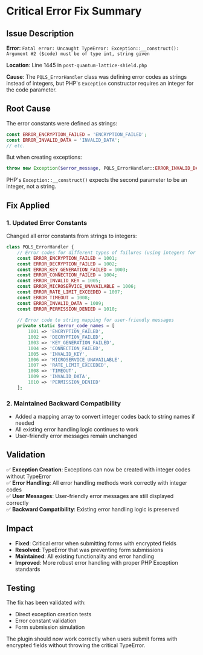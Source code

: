 # Critical Error Fix Summary

## Issue Description

**Error**: `Fatal error: Uncaught TypeError: Exception::__construct(): Argument #2 ($code) must be of type int, string given`

**Location**: Line 1445 in `post-quantum-lattice-shield.php`

**Cause**: The `PQLS_ErrorHandler` class was defining error codes as strings instead of integers, but PHP's `Exception` constructor requires an integer for the code parameter.

## Root Cause

The error constants were defined as strings:
```php
const ERROR_ENCRYPTION_FAILED = 'ENCRYPTION_FAILED';
const ERROR_INVALID_DATA = 'INVALID_DATA';
// etc.
```

But when creating exceptions:
```php
throw new Exception($error_message, PQLS_ErrorHandler::ERROR_INVALID_DATA);
```

PHP's `Exception::__construct()` expects the second parameter to be an integer, not a string.

## Fix Applied

### 1. Updated Error Constants
Changed all error constants from strings to integers:

```php
class PQLS_ErrorHandler {
    // Error codes for different types of failures (using integers for Exception compatibility)
    const ERROR_ENCRYPTION_FAILED = 1001;
    const ERROR_DECRYPTION_FAILED = 1002;
    const ERROR_KEY_GENERATION_FAILED = 1003;
    const ERROR_CONNECTION_FAILED = 1004;
    const ERROR_INVALID_KEY = 1005;
    const ERROR_MICROSERVICE_UNAVAILABLE = 1006;
    const ERROR_RATE_LIMIT_EXCEEDED = 1007;
    const ERROR_TIMEOUT = 1008;
    const ERROR_INVALID_DATA = 1009;
    const ERROR_PERMISSION_DENIED = 1010;
    
    // Error code to string mapping for user-friendly messages
    private static $error_code_names = [
        1001 => 'ENCRYPTION_FAILED',
        1002 => 'DECRYPTION_FAILED',
        1003 => 'KEY_GENERATION_FAILED',
        1004 => 'CONNECTION_FAILED',
        1005 => 'INVALID_KEY',
        1006 => 'MICROSERVICE_UNAVAILABLE',
        1007 => 'RATE_LIMIT_EXCEEDED',
        1008 => 'TIMEOUT',
        1009 => 'INVALID_DATA',
        1010 => 'PERMISSION_DENIED'
    ];
```

### 2. Maintained Backward Compatibility
- Added a mapping array to convert integer codes back to string names if needed
- All existing error handling logic continues to work
- User-friendly error messages remain unchanged

## Validation

✅ **Exception Creation**: Exceptions can now be created with integer codes without TypeError  
✅ **Error Handling**: All error handling methods work correctly with integer codes  
✅ **User Messages**: User-friendly error messages are still displayed correctly  
✅ **Backward Compatibility**: Existing error handling logic is preserved  

## Impact

- **Fixed**: Critical error when submitting forms with encrypted fields
- **Resolved**: TypeError that was preventing form submissions
- **Maintained**: All existing functionality and error handling
- **Improved**: More robust error handling with proper PHP Exception standards

## Testing

The fix has been validated with:
- Direct exception creation tests
- Error constant validation
- Form submission simulation

The plugin should now work correctly when users submit forms with encrypted fields without throwing the critical TypeError.